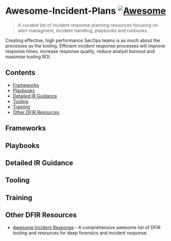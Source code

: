 # Awesome-Incident-Plans [![Awesome](https://awesome.re/badge.svg)](https://awesome.re)

> A curated list of incident response planning resources focusing on alert managment, incident handling, playbooks and runbooks.

Creating effective, high performance SecOps teams is as much about the processes as the tooling. Efficient incident response processes will improve response times, increase response quality, reduce analyst burnout and maximise tooling ROI.

## Contents

- [Frameworks](#frameworks)
- [Playbooks](#playbooks)
- [Detailed IR Guidance](#detailed-ir-guidance)
- [Tooling](#tooling)
- [Training](#training)
- [Other DFIR Resources](#other-dfir-resources)

## Frameworks

## Playbooks

## Detailed IR Guidance

## Tooling

## Training

## Other DFIR Resources

- [Awesome Incident Response](https://github.com/meirwah/awesome-incident-response) - A comprehensive awesome list of DFIR tooling and resources for deep forensics and incident response.
